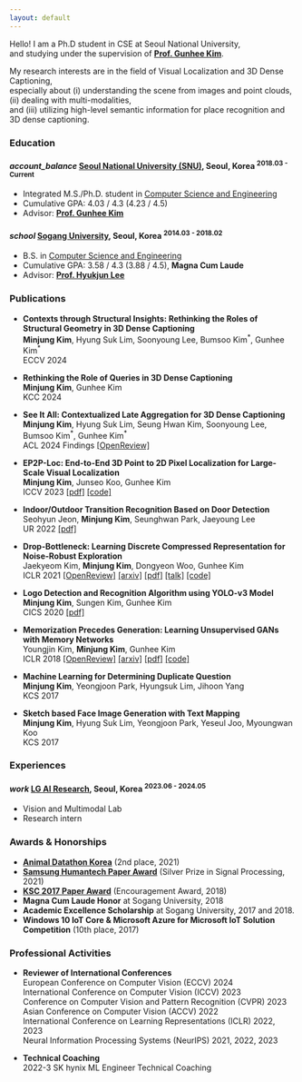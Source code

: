 ```yaml
---
layout: default
---
```


Hello!
I am a Ph.D student in CSE at Seoul National University, <br/>
and studying under the supervision of **[Prof. Gunhee Kim](https://vision.snu.ac.kr/gunhee/)**.

My research interests are in the field of Visual Localization and 3D Dense Captioning, <br/>
especially about
(i) understanding the scene from images and point clouds,
(ii) dealing with multi-modalities, <br/>
and (iii) utilizing high-level semantic information for place recognition and 3D dense captioning.



### Education

<h4 class="education">
  <i class="material-icons md-18">account_balance</i>
  <a href="http://en.snu.ac.kr/">Seoul National University (SNU)</a>, Seoul, Korea
  <sup>2018.03 - Current</sup>
</h4>

- Integrated M.S./Ph.D. student in [Computer Science and Engineering]
- Cumulative GPA: 4.03 / 4.3 (4.23 / 4.5)
- Advisor: **[Prof. Gunhee Kim](https://vision.snu.ac.kr/gunhee/)**

[Computer Science and Engineering]: https://cse.snu.ac.kr/en

<h4 class="education">
  <i class="material-icons md-18">school</i>
  <a href="https://wwwe.sogang.ac.kr/wwwe/index_new.html">Sogang University</a>, Seoul, Korea
  <sup>2014.03 - 2018.02</sup>
</h4>

- B.S. in [Computer Science and Engineering]
- Cumulative GPA: 3.58 / 4.3 (3.88 / 4.5), **Magna Cum Laude**
- Advisor: **[Prof. Hyukjun Lee](http://ecl.sogang.ac.kr)**

[Computer Science and Engineering]: https://ecs.sogang.ac.kr/ecs/index_new.html



### Publications

- **Contexts through Structural Insights: Rethinking the Roles of Structural Geometry in 3D Dense Captioning** <br/>
**Minjung Kim**, Hyung Suk Lim, Soonyoung Lee, Bumsoo Kim<sup>\*</sup>, Gunhee Kim<sup>\*</sup> <br/>
ECCV 2024

- **Rethinking the Role of Queries in 3D Dense Captioning** <br/>
**Minjung Kim**, Gunhee Kim <br/>
KCC 2024

- **See It All: Contextualized Late Aggregation for 3D Dense Captioning** <br/>
**Minjung Kim**, Hyung Suk Lim, Seung Hwan Kim, Soonyoung Lee, <br/>
Bumsoo Kim<sup>\*</sup>, Gunhee Kim<sup>\*</sup> <br/>
ACL 2024 Findings
<a class="code" href="https://openreview.net/forum?id=NVhRn_B29i">[OpenReview]</a>

- **EP2P-Loc: End-to-End 3D Point to 2D Pixel Localization for Large-Scale Visual Localization** <br/>
**Minjung Kim**, Junseo Koo, Gunhee Kim <br/>
ICCV 2023
<a class="code" href="http://arxiv.org/abs/2309.07471">[pdf]</a>
<a class="code" href="https://github.com/minnjung/EP2P-Loc">[code]</a>

- **Indoor/Outdoor Transition Recognition Based on Door Detection** <br/>
Seohyun Jeon, **Minjung Kim**, Seunghwan Park, Jaeyoung Lee <br/>
UR 2022
<a class="code" href="https://ieeexplore.ieee.org/abstract/document/9826236">[pdf]</a>

- **Drop-Bottleneck: Learning Discrete Compressed Representation for Noise-Robust Exploration** <br/>
Jaekyeom Kim, **Minjung Kim**, Dongyeon Woo, Gunhee Kim <br/>
ICLR 2021
<a class="code" href="https://openreview.net/forum?id=1rxHOBjeDUW">[OpenReview]</a>
<a class="code" href="https://arxiv.org/abs/2103.12300">[arxiv]</a>
<a class="code" href="https://openreview.net/pdf?id=1rxHOBjeDUW">[pdf]</a>
<a class="code" href="https://iclr.cc/virtual/2021/poster/3127">[talk]</a>
<a class="code" href="https://github.com/jaekyeom/drop-bottleneck">[code]</a>

- **Logo Detection and Recognition Algorithm using YOLO-v3 Model** <br/>
**Minjung Kim**, Sungen Kim, Gunhee Kim <br/>
CICS 2020
<a class="code" href="https://www.dbpia.co.kr/journal/articleDetail?nodeId=NODE10492565">[pdf]</a>

- **Memorization Precedes Generation: Learning Unsupervised GANs with Memory Networks** <br/>
Youngjin Kim, **Minjung Kim**, Gunhee Kim <br/>
ICLR 2018
<a class="code" href="https://openreview.net/forum?id=rkO3uTkAZ">[OpenReview]</a>
<a class="code" href="https://arxiv.org/abs/1803.01500">[arxiv]</a>
<a class="code" href="https://openreview.net/pdf?id=rkO3uTkAZ">[pdf]</a>
<a class="code" href="https://github.com/whyjay/memoryGAN">[code]</a>

- **Machine Learning for Determining Duplicate Question** <br/>
**Minjung Kim**, Yeongjoon Park, Hyungsuk Lim, Jihoon Yang <br/>
KCS 2017

- **Sketch based Face Image Generation with Text Mapping** <br/>
**Minjung Kim**, Hyung Suk Lim, Yeongjoon Park, Yeseul Joo, Myoungwan Koo <br/>
KCS 2017



### Experiences

<h4 class="experiences">
  <i class="material-icons md-18">work</i>
  <a href="https://www.lgresearch.ai/ourwork/research?tab=PG">LG AI Research</a>, Seoul, Korea
  <sup> 2023.06 - 2024.05 </sup>
</h4>

- Vision and Multimodal Lab
- Research intern



### Awards & Honorships

- [**Animal Datathon Korea**](https://blog.naver.com/aidkr/222518300737) (2nd place, 2021)
- [**Samsung Humantech Paper Award**](https://humantech.samsung.com/saitext/intro.do) (Silver Prize in Signal Processing, 2021)
- [**KSC 2017 Paper Award**](http://www.kiise.or.kr/conference/board/boardview.do?CC=KSC&CS=2017&PARENT_ID=011400&NUM=104) (Encouragement Award, 2018)
- **Magna Cum Laude Honor** at Sogang University, 2018
- **Academic Excellence Scholarship** at Sogang University, 2017 and 2018.
- **Windows 10 IoT Core & Microsoft Azure for Microsoft IoT Solution Competition** (10th place, 2017)


<!--
### Development Projects

- **DeepGuider** <sup>2019.02 - 2023.04</sup> <a class="code" href="https://github.com/deepguider/DeepGuider">[code]</a> <br/>
The DeepGuider Project is a national government-funded research project focused on developing a navigation guidance system for robots to navigate urban environments without pre-mapping.
I contribute to finding clues to locate autonomous robots by detecting and recognizing points of interests (POIs) in images of a scene, including text, landmarks, and doors for indoor-outdoor transition, while also developing robust training methods for environmental changes.

- **PRIDE: 3D Place Recognition In Dynamic Environment** <sup>2022.03 - Current</sup> <a class="code" href="https://github.com/minnjung/PRIDE">[code]</a> <br/>
This work proposes a new dataset called PRIDE, which includes dynamic objects such as cars and pedestrians, for 3D place recognition in dynamic environments that are more realistic and challenging than current benchmark datasets.
The proposed PRIDE-Net architecture with a new loss function focuses on extracting discriminative global descriptors and capturing global context using spatial information, while being robust to dynamic environments.
Experiments on the PRIDE dataset and existing benchmarks show that our proposed method outperforms previous methods and that each proposed module effectively improves performance.
The code will be released after acceptance.

- **FCAT: Fully Convolutional Network with Self-Attention for Point Cloud based Place Recognition** <sup>2020.12 - 2022.02</sup> <a class="code" href="https://github.com/minnjung/FCAT">[code]</a> <br/>
We construct a novel network named FCAT (Fully Convolutional network with a self-ATtention unit) that can generate a discriminative and context-aware global descriptor for place recognition from the 3D point cloud.
It features with a novel sparse fully convolutional network architecture with sparse tensors for extracting informative local geometric features computed in a single pass.
It also involves a self-attention module for 3D point cloud to encode local context information between local descriptors.
The code will be released after acceptance.

- **Bayesian Deep Learning course** <sup>2018.02 - 2018.07</sup> <a class="code" href="https://www.edwith.org/bayesiandeeplearning">[lecture]</a> <br/>
To understand deep learning papers, we explain the basic concepts of probability and Bayesian, and introduce papers related to Bayesian neural networks.
This lecture can be taken through [edwith](https://www.edwith.org/) of Naver Connect.

- **Sketch based Face Image Generation with Text Mapping** <sup>2017.09 - 2018.02</sup> <a class="code" href="https://github.com/hyungsuklim/metamon">[code]</a> <br/>
A typical sketch might have been uncomfortable when a person or program was used to map a person's features in detail.
This process is limited not only because it is very complex and requires technicians, but also because it creates a feeling of incompatibility with real people.
This program, named Metamon, makes a picture of a person's face by entering the image of the border sketch of the person's face and the text information that shows the characteristics of the face.

- **Arduino & Raspberry Pi & Internet of Things (IoT) Tutorial** <sup>2016.12 - 2017.03</sup> <a class="code" href="http://makewith.co/page/user/1152/profile">[project]</a> <br/>
I create tutorial pages with Youtube videos and code for beginners in Arduino kit and Raspberry Pi development.
I introduce the concept of the Internet of Things (IoT) and work on a mini-project using [ThingSpeak](https://thingspeak.com/).

- **Sogang Navigation and Introduction (SNI)** <sup>2015.03 - 2015.07</sup> <a class="code" href="https://github.com/hyungsuklim/SGCS-Assignment/tree/master/2015/Data-Structure_2015/Project">[code]</a> <br/>
We develop a navigation system that introduces the internal facilities of each building and displays the shortest route and time from building to building using the Floyd-Washall algorithm.
To build data for the development, we measured the time taken by walking directly on each path.

-->


### Professional Activities

- **Reviewer of International Conferences** <br/>
European Conference on Computer Vision (ECCV) 2024 <br/>
International Conference on Computer Vision (ICCV) 2023 <br/>
Conference on Computer Vision and Pattern Recognition (CVPR) 2023 <br/>
Asian Conference on Computer Vision (ACCV) 2022 <br/>
International Conference on Learning Representations (ICLR) 2022, 2023 <br/>
Neural Information Processing Systems (NeurIPS) 2021, 2022, 2023 <br/>

- **Technical Coaching** <br/>
2022-3 SK hynix ML Engineer Technical Coaching

